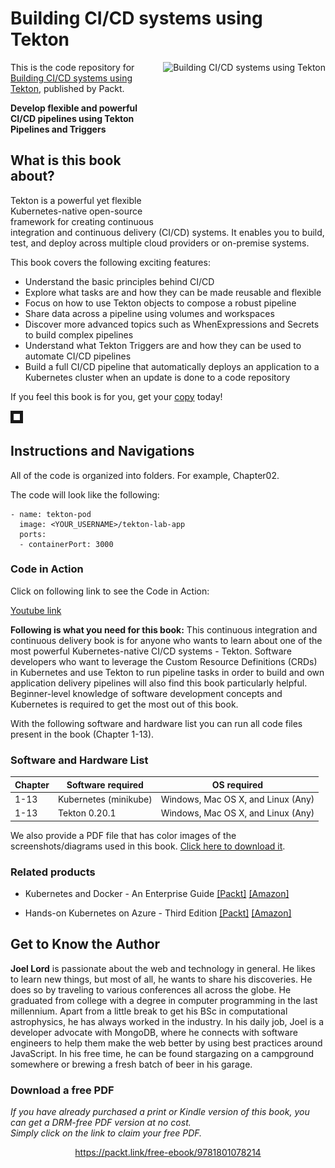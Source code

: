


# Building CI/CD systems using Tekton

<a href="https://www.packtpub.com/product/building-ci-cd-systems-using-tekton/9781801078214?utm_source=github&utm_medium=repository&utm_campaign=9781801078214"><img src="https://static.packt-cdn.com/products/9781801078214/cover/smaller" alt="Building CI/CD systems using Tekton" height="256px" align="right"></a>

This is the code repository for [Building CI/CD systems using Tekton](https://www.packtpub.com/product/building-ci-cd-systems-using-tekton/9781801078214?utm_source=github&utm_medium=repository&utm_campaign=9781801078214), published by Packt.

**Develop flexible and powerful CI/CD pipelines using Tekton Pipelines and Triggers**

## What is this book about?
Tekton is a powerful yet flexible Kubernetes-native open-source framework for creating continuous integration and continuous delivery (CI/CD) systems. It enables you to build, test, and deploy across multiple cloud providers or on-premise systems. 

This book covers the following exciting features:
* Understand the basic principles behind CI/CD
* Explore what tasks are and how they can be made reusable and flexible
* Focus on how to use Tekton objects to compose a robust pipeline
* Share data across a pipeline using volumes and workspaces
* Discover more advanced topics such as WhenExpressions and Secrets to build complex pipelines
* Understand what Tekton Triggers are and how they can be used to automate CI/CD pipelines
* Build a full CI/CD pipeline that automatically deploys an application to a Kubernetes cluster when an update is done to a code repository

If you feel this book is for you, get your [copy](https://www.amazon.com/dp/1801078211) today!

<a href="https://www.packtpub.com/?utm_source=github&utm_medium=banner&utm_campaign=GitHubBanner"><img src="https://raw.githubusercontent.com/PacktPublishing/GitHub/master/GitHub.png" 
alt="https://www.packtpub.com/" border="5" /></a>

## Instructions and Navigations
All of the code is organized into folders. For example, Chapter02.

The code will look like the following:
```
- name: tekton-pod 
  image: <YOUR_USERNAME>/tekton-lab-app        
  ports:        
  - containerPort: 3000
```

### Code in Action
Click on following link to see the Code in Action:

[Youtube link](https://bit.ly/2VmDYy0)


**Following is what you need for this book:**
This continuous integration and continuous delivery book is for anyone who wants to learn about one of the most powerful Kubernetes-native CI/CD systems - Tekton. Software developers who want to leverage the Custom Resource Definitions (CRDs) in Kubernetes and use Tekton to run pipeline tasks in order to build and own application delivery pipelines will also find this book particularly helpful. Beginner-level knowledge of software development concepts and Kubernetes is required to get the most out of this book.

With the following software and hardware list you can run all code files present in the book (Chapter 1-13).
### Software and Hardware List
| Chapter | Software required | OS required |
| -------- | ------------------------------------ | ----------------------------------- |
| 1-13 | Kubernetes (minikube) | Windows, Mac OS X, and Linux (Any) |
| 1-13 | Tekton 0.20.1 | Windows, Mac OS X, and Linux (Any) |


We also provide a PDF file that has color images of the screenshots/diagrams used in this book. [Click here to download it](http://www.packtpub.com/sites/default/files/downloads/9781801078214_ColorImages.pdf).

### Related products
* Kubernetes and Docker - An Enterprise Guide [[Packt]](https://www.packtpub.com/product/kubernetes-and-docker-an-enterprise-guide/9781839213403?utm_source=github&utm_medium=repository&utm_campaign=9781839213403) [[Amazon]](https://www.amazon.com/dp/183921340X)

* Hands-on Kubernetes on Azure - Third Edition [[Packt]](https://www.packtpub.com/product/hands-on-kubernetes-on-azure-third-edition/9781801079945?utm_source=github&utm_medium=repository&utm_campaign=9781801079945) [[Amazon]](https://www.amazon.com/dp/1801079943)


## Get to Know the Author
**Joel Lord**
is passionate about the web and technology in general. He likes to learn new things, but most of all, he wants to share his discoveries. He does so by traveling to various conferences all across the globe. He graduated from college with a degree in computer programming in the last millennium. Apart from a little break to get his BSc in computational astrophysics, he has always worked in the industry. In his daily job, Joel is a developer advocate with MongoDB, where he connects with software engineers to help them make the web better by using best practices around JavaScript. In his free time, he can be found stargazing on a campground somewhere or brewing a fresh batch of beer in his garage.


### Download a free PDF

 <i>If you have already purchased a print or Kindle version of this book, you can get a DRM-free PDF version at no cost.<br>Simply click on the link to claim your free PDF.</i>
<p align="center"> <a href="https://packt.link/free-ebook/9781801078214">https://packt.link/free-ebook/9781801078214 </a> </p>